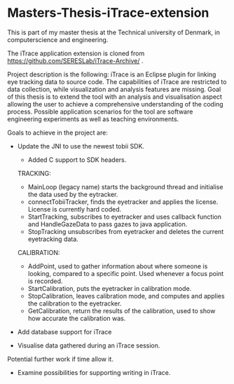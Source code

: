 # Masters-Thesis-iTrace-extension

This is part of my master thesis at the Technical university of Denmark, in computerscience and engineering.

The iTrace application extension is cloned from https://github.com/SERESLab/iTrace-Archive/ .


Project description is the following:
iTrace is an Eclipse plugin for linking eye tracking data to source code. The capabilities of iTrace are restricted to data collection, while visualization and analysis features are missing.
Goal of this thesis is to extend the tool with an analysis and visualisation aspect allowing the user to achieve a comprehensive understanding of the coding process. 
Possible application scenarios for the tool are software engineering experiments as well as teaching environments.  

Goals to achieve in the project are:

- Update the JNI to use the newest tobii SDK.
  - Added C support to SDK headers.
  
  TRACKING:
  - MainLoop (legacy name) starts the background thread and initialise the data used by the eytracker.
  - connectTobiiTracker, finds the eyetracker and applies the license. License is currently hard coded.
  - StartTracking, subscribes to eyetracker and uses callback function and HandleGazeData to pass gazes to java application.
  - StopTracking unsubscribes from eyetracker and deletes the current eyetracking data.
  
  CALIBRATION:
  - AddPoint, used to gather information about where someone is looking, compared to a specific point. Used whenever a focus point is recorded.
  - StartCalibration, puts the eyetracker in calibration mode.
  - StopCalibration, leaves calibration mode, and computes and applies the calibration to the eyetracker.
  - GetCalibration, return the results of the calibration, used to show how accurate the calibration was.
  
- Add database support for iTrace

- Visualise data gathered during an iTrace session.

Potential further work if time allow it.
- Examine possibilities for supporting writing in iTrace.
